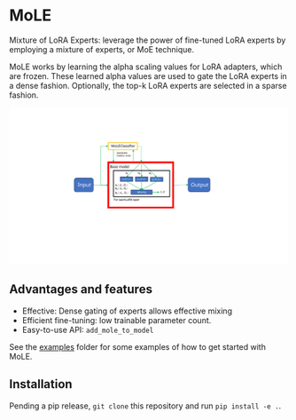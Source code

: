 # MoLE
Mixture of LoRA Experts: leverage the power of fine-tuned LoRA experts by employing a mixture of experts, or MoE technique.

MoLE works by learning the alpha scaling values for LoRA adapters, which are frozen. These learned alpha values are used to
gate the LoRA experts in a dense fashion. Optionally, the top-k LoRA experts are selected in a sparse fashion.

<img alt="MoLE architecture" src="res/architecture-cropped.svg">

## Advantages and features
- Effective: Dense gating of experts allows effective mixing
- Efficient fine-tuning: low trainable parameter count.
- Easy-to-use API: `add_mole_to_model`

See the [examples](examples) folder for some examples of how to get started with MoLE.

## Installation
Pending a pip release, `git clone` this repository and run `pip install -e .`.
